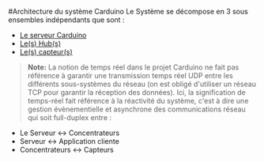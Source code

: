 #Architecture du système Carduino
Le Système se décompose en 3 sous ensembles indépendants que sont :
* [Le serveur Carduino](server.md)
* [Le(s) Hub(s)](hub.md)
* [Le(s) capteur(s)](sensor.md)

>**Note:** La notion de temps réel dans le projet Carduino ne fait pas référence à garantir une transmission temps réel UDP entre les différents sous-systèmes du réseau (on est obligé d'utiliser un réseau TCP pour garantir la réception des données). Ici, la signification de temps-réel fait référence à la réactivité du système, c'est à dire une gestion  évènementielle et asynchrone des communications réseau qui soit full-duplex entre :
* Le Serveur <-> Concentrateurs
* Serveur <-> Application cliente
* Concentrateurs <-> Capteurs